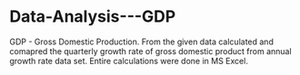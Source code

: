 # Data-Analysis---GDP
GDP - Gross Domestic Production.
From the given data calculated and comapred the quarterly growth rate of gross domestic product from annual growth rate data set. 
Entire calculations were done in MS Excel.
